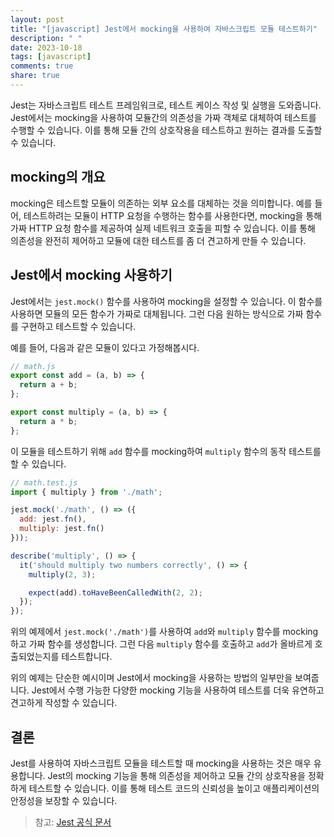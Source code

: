 ```yaml
---
layout: post
title: "[javascript] Jest에서 mocking을 사용하여 자바스크립트 모듈 테스트하기"
description: " "
date: 2023-10-18
tags: [javascript]
comments: true
share: true
---
```


Jest는 자바스크립트 테스트 프레임워크로, 테스트 케이스 작성 및 실행을 도와줍니다. Jest에서는 mocking을 사용하여 모듈간의 의존성을 가짜 객체로 대체하여 테스트를 수행할 수 있습니다. 이를 통해 모듈 간의 상호작용을 테스트하고 원하는 결과를 도출할 수 있습니다.

## mocking의 개요

mocking은 테스트할 모듈이 의존하는 외부 요소를 대체하는 것을 의미합니다. 예를 들어, 테스트하려는 모듈이 HTTP 요청을 수행하는 함수를 사용한다면, mocking을 통해 가짜 HTTP 요청 함수를 제공하여 실제 네트워크 호출을 피할 수 있습니다. 이를 통해 의존성을 완전히 제어하고 모듈에 대한 테스트를 좀 더 견고하게 만들 수 있습니다.

## Jest에서 mocking 사용하기

Jest에서는 `jest.mock()` 함수를 사용하여 mocking을 설정할 수 있습니다. 이 함수를 사용하면 모듈의 모든 함수가 가짜로 대체됩니다. 그런 다음 원하는 방식으로 가짜 함수를 구현하고 테스트할 수 있습니다.

예를 들어, 다음과 같은 모듈이 있다고 가정해봅시다.

```javascript
// math.js
export const add = (a, b) => {
  return a + b;
};

export const multiply = (a, b) => {
  return a * b;
};
```

이 모듈을 테스트하기 위해 `add` 함수를 mocking하여 `multiply` 함수의 동작 테스트를 할 수 있습니다.

```javascript
// math.test.js
import { multiply } from './math';

jest.mock('./math', () => ({
  add: jest.fn(),
  multiply: jest.fn()
}));

describe('multiply', () => {
  it('should multiply two numbers correctly', () => {
    multiply(2, 3);

    expect(add).toHaveBeenCalledWith(2, 2);
  });
});
```

위의 예제에서 `jest.mock('./math')`를 사용하여 `add`와 `multiply` 함수를 mocking하고 가짜 함수를 생성합니다. 그런 다음 `multiply` 함수를 호출하고 `add`가 올바르게 호출되었는지를 테스트합니다.

위의 예제는 단순한 예시이며 Jest에서 mocking을 사용하는 방법의 일부만을 보여줍니다. Jest에서 수행 가능한 다양한 mocking 기능을 사용하여 테스트를 더욱 유연하고 견고하게 작성할 수 있습니다.

## 결론

Jest를 사용하여 자바스크립트 모듈을 테스트할 때 mocking을 사용하는 것은 매우 유용합니다. Jest의 mocking 기능을 통해 의존성을 제어하고 모듈 간의 상호작용을 정확하게 테스트할 수 있습니다. 이를 통해 테스트 코드의 신뢰성을 높이고 애플리케이션의 안정성을 보장할 수 있습니다.

> 참고: [Jest 공식 문서](https://jestjs.io/docs/mock-functions)